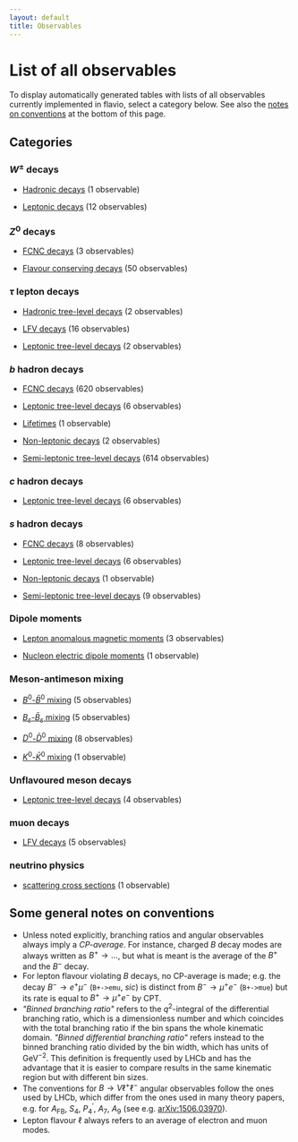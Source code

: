 ```yaml
---
layout: default
title: Observables
---
```


# List of all observables

To display automatically generated tables with lists of all observables
currently implemented in flavio, select a category below. See also the
[notes on conventions](#some-general-notes-on-conventions) at the bottom
of this page.

## Categories



### $W^\pm$ decays


- [Hadronic decays](obs/wpmdecays-hadronicdecays.html) (1 observable)

- [Leptonic decays](obs/wpmdecays-leptonicdecays.html) (12 observables)


### $Z^0$ decays


- [FCNC decays](obs/zdecays-fcncdecays.html) (3 observables)

- [Flavour conserving decays](obs/zdecays-flavourconservingdecays.html) (50 observables)


### $\tau$ lepton decays


- [Hadronic tree-level decays](obs/tauleptondecays-hadronictreeleveldecays.html) (2 observables)

- [LFV decays](obs/tauleptondecays-lfvdecays.html) (16 observables)

- [Leptonic tree-level decays](obs/tauleptondecays-leptonictreeleveldecays.html) (2 observables)


### $b$ hadron decays


- [FCNC decays](obs/bhadrondecays-fcncdecays.html) (620 observables)

- [Leptonic tree-level decays](obs/bhadrondecays-leptonictreeleveldecays.html) (6 observables)

- [Lifetimes](obs/bhadrondecays-lifetimes.html) (1 observable)

- [Non-leptonic decays](obs/bhadrondecays-nonleptonicdecays.html) (2 observables)

- [Semi-leptonic tree-level decays](obs/bhadrondecays-semileptonictreeleveldecays.html) (614 observables)


### $c$ hadron decays


- [Leptonic tree-level decays](obs/chadrondecays-leptonictreeleveldecays.html) (6 observables)


### $s$ hadron decays


- [FCNC decays](obs/shadrondecays-fcncdecays.html) (8 observables)

- [Leptonic tree-level decays](obs/shadrondecays-leptonictreeleveldecays.html) (6 observables)

- [Non-leptonic decays](obs/shadrondecays-nonleptonicdecays.html) (1 observable)

- [Semi-leptonic tree-level decays](obs/shadrondecays-semileptonictreeleveldecays.html) (9 observables)


### Dipole moments


- [Lepton anomalous magnetic moments](obs/dipolemoments-leptonanomalousmagneticmoments.html) (3 observables)

- [Nucleon electric dipole moments](obs/dipolemoments-nucleonelectricdipolemoments.html) (1 observable)


### Meson-antimeson mixing


- [ $B^0$-$\bar B^0$ mixing](obs/mesonantimesonmixing-bbarbmixing.html) (5 observables)

- [ $B_s$-$\bar B_s$ mixing](obs/mesonantimesonmixing-bsbarbsmixing.html) (5 observables)

- [ $D^0$-$\bar D^0$ mixing](obs/mesonantimesonmixing-dbardmixing.html) (8 observables)

- [ $K^0$-$\bar K^0$ mixing](obs/mesonantimesonmixing-kbarkmixing.html) (1 observable)


### Unflavoured meson decays


- [Leptonic tree-level decays](obs/unflavouredmesondecays-leptonictreeleveldecays.html) (4 observables)


### muon decays


- [LFV decays](obs/muondecays-lfvdecays.html) (5 observables)


### neutrino physics


- [scattering cross sections](obs/neutrinophysics-scatteringcrosssections.html) (1 observable)

## Some general notes on conventions

- Unless noted explicitly, branching ratios and angular observables always
imply a *CP-average*. For instance, charged $B$ decay modes are always written as
$B^+ \to \ldots$, but what is meant is the average of the $B^+$ and the $B^-$
decay.
- For lepton flavour violating $B$ decays, no CP-average is made; e.g. the
decay $B^-\to e^+\mu^-$ (`B+->emu`, *sic*) is distinct from
$B^-\to\mu^+e^-$ (`B+->mue`) but its rate is equal to $B^+\to \mu^+e^-$
by CPT.
- *"Binned branching ratio"* refers to the $q^2$-integral of the differential branching
ratio, which is a dimensionless number and which coincides with the total branching
ratio if the bin spans the whole kinematic domain. *"Binned differential branching ratio"*
refers instead to the binned branching ratio divided by the bin width, which
has units of GeV$^{-2}$. This definition is frequently used by LHCb and has the
advantage that it is easier  to  compare results in the same kinematic region
but with different bin sizes.
- The conventions for $B\to V\ell^+\ell^-$ angular observables follow the ones
used by LHCb, which differ from the ones used in many theory papers,
e.g. for $A_\text{FB}$, $S_4$, $P_4^\prime$, $A_7$, $A_9$
(see e.g. [arXiv:1506.03970](http://www.arxiv.org/abs/1506.03970)).
- Lepton flavour $\ell$ always refers to an average of electron and muon modes.

